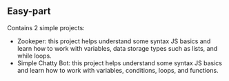 ## Easy-part

Contains 2 simple projects:

- Zookeper: this project helps understand some syntax JS basics and learn how to work with variables, data storage types such as lists, and while loops.
- Simple Chatty Bot: this project helps understand some syntax JS basics and learn how to work with variables, conditions, loops, and functions.
